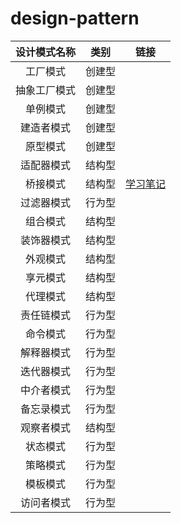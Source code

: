 # design-pattern


| 设计模式名称 | 类别     | 链接     |
| :------:     | :------: | :------: |
| 工厂模式     | 创建型   |          |
| 抽象工厂模式 | 创建型   |          |
| 单例模式     | 创建型   |          |
| 建造者模式   | 创建型   |          |
| 原型模式     | 创建型   |          |
| 适配器模式   | 结构型   |          |
| 桥接模式     | 结构型   | [学习笔记](/docs/bridge-pattern.md)         |
| 过滤器模式   | 行为型   |          |
| 组合模式     | 结构型   |          |
| 装饰器模式   | 结构型   |          |
| 外观模式     | 结构型   |          |
| 享元模式     | 结构型   |          |
| 代理模式     | 结构型   |          |
| 责任链模式   | 行为型   |          |
| 命令模式     | 行为型   |          |
| 解释器模式   | 行为型   |          |
| 迭代器模式   | 行为型   |          |
| 中介者模式   | 行为型   |          |
| 备忘录模式   | 行为型   |          |
| 观察者模式   | 结构型   |          |
| 状态模式     | 行为型   |          |
| 策略模式     | 行为型   |          |
| 模板模式     | 行为型   |          |
| 访问者模式   | 行为型   |          |

